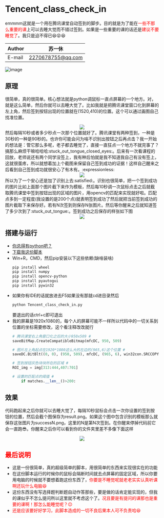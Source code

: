 # Tencent_class_check_in
emmmm这就是一个用在腾讯课堂自动签到的脚步。目的就是为了能在<font color=red>一些不那么重要的课</font>上可以去睡大觉而不错过签到。如果是一些重要的课的话还是<font color=red>建议不要睡觉了</font>。我只是迫不得已:laughing::stuck_out_tongue_closed_eyes::laughing:
	
|Author|苏一休|
|---|---
|E-mail|2270678755@qq.com  
![image](https://ae01.alicdn.com/kf/H676fffff7c384439aaa4124f082647994.gif)

## 原理
很简单，真的很简单。核心想法就是python调鼠标一直点屏幕的一个地方。对，就是这么简单，然后你就可以去睡大觉了。比如我就是把腾讯课堂窗口化到屏幕的左上角，然后签到按钮出现的位置就在(1520,410)的位置。这个可以通过画图自己找准位置。  
<center><img src="https://s1.ax1x.com/2020/04/25/JsUJOJ.png" /></center>  
然后每隔10秒或者多少秒点一次那个位置就好了。腾讯课堂有两种签到，一种是30秒的一种是90秒的。也许你可能会问为啥不识别出按钮之后再点击？我一开始的想法是：管它那么多呢，老子都去睡觉了，直接一直狂点一个地方不就完事了？搞那么麻烦干嘛哈哈哈:stuck_out_tongue_closed_eyes:。后来有一次看课程的回放，老师说还有两个同学没签上，我有种后怕就是我不知道我自己有没有签上，这就很蛋疼，所以就想着加上个截图来保留自己签到成功的证据！这样自己醒来之后看到自己签到成功就很安心了有木有。:expressionless:  
<center><img src="https://s1.ax1x.com/2020/04/25/JsaKnH.png" /></center>  
所以为了一个安心还是加了识别上去:satisfied:。识别也很简单，把一个签到成功的图片比如上面那个图片截下来作为模板，然后每10秒调一次鼠标点击之后就截取腾讯课堂中签到按钮出现的区域的图片，用opencv的匹配来实现就好啦。匹配点多到一定程度(我设置的是200个点)就表明签到成功了然后就把当前签到成功的图片截取下来保存好。若有N次签到则保存N张图片。然后等你醒来之后就知道签了多少次到了:stuck_out_tongue:。签到成功之后保存的样张如下图
<center><img src="https://s1.ax1x.com/2020/04/25/JsBNin.png" /></center>  

## 搭建与运行  
* [你总得有python吧？](https://www.python.org/)
* [下载我这份脚本](https://codeload.github.com/Suyixiu/Tencent_class_check_in/zip/master
)
* Win+R，CMD，然后pip安装以下这些依赖(缺啥装啥)
    ```Bash
    pip install wheel
    pip install numpy
    pip install opencv-python
    pip install pyautogui
    pip install pywin32
    ```
* 如果你有IDE的话就放进去F5如果没有那就cd进目录然后
    ```Bash
    python Tencent_class_check_in.py
    ```
    要退出的话ctrl+c即可退出
* 我的屏幕是1920x1080的，每个人的屏幕可能不一样所以代码中的一切关系到位置的坐标需要修改，这个看注释改改就行  
    ```python
    # 腾讯课堂右上角窗口化之后的大小950x509 #
    saveBitMap.CreateCompatibleBitmap(mfcDC, 950, 509)

    # 图片左上角起点在1920*1080这么大的左边的(965,6)这个位置 #
    saveDC.BitBlt((0, 0), (950, 509), mfcDC, (965, 6), win32con.SRCCOPY)

    # 签到按钮灰色块块所在的区域 #
    ROI_img = img[313:444,407:701]

    # 设置的匹配点的阈值 #
        if matches.__len__()>200:
    ```

## 效果
代码跑起来之后你就可以去睡大觉了，每隔10秒鼠标会点击一次你设置的签到按钮的位置，然后会截个图保存为result.png。如果这个图中包含识别的模板那么就保存这张图片为successN.png，这里的N是第N次签到。在你醒来停掉代码前它会一直跑:sunglasses:。你醒来之后你可以看到你的文件夹里差不多像下面这样
<center><img src="https://s1.ax1x.com/2020/04/25/Js2aK1.png" /></center>

## <font color=red>最后说明</font>
* 这是一份很简单，真的超级简单的脚本，用很简单的东西来实现很实在的功能
* 在这份脚本运行的时候你的鼠标会隔断时间就去点屏幕的固定区域，所以你要用电脑的时候就不要想着跑这份东西了，<font color=red>你要是不睡觉呢就老老实实认真听课啊还玩什么电脑:satisfied:</font>
* 这份东西没有写选择题判断题自动作答那些，要是做的话肯定能实现的，但我的课似乎不怎么提问所以这里就不考虑这个了。<font color=red>况且要是有提问的课那也是重要的课啊！那怎么能睡觉呢？:neutral_face:</font>
* <font color=red>还是应该要好好学习，此脚本造成的一切不良后果本人可不负责哈:laughing:</font>